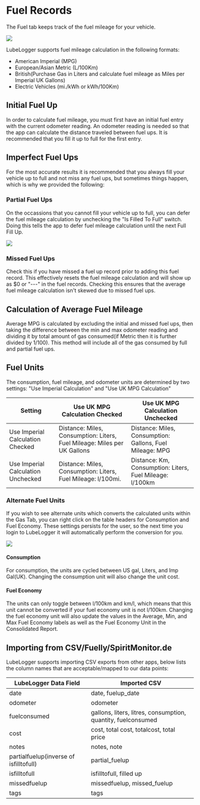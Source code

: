 # Fuel Records

The Fuel tab keeps track of the fuel mileage for your vehicle.

![](/Records/Fuel%20Records/a/image-1707455181666.png)

LubeLogger supports fuel mileage calculation in the following formats:
- American Imperial (MPG)
- European/Asian Metric (L/100Km)
- British(Purchase Gas in Liters and calculate fuel mileage as Miles per Imperial UK Gallons)
- Electric Vehicles (mi./kWh or kWh/100Km)

## Initial Fuel Up
In order to calculate fuel mileage, you must first have an initial fuel entry with the current odometer reading. An odometer reading is needed so that the app can calculate the distance traveled between fuel ups. It is recommended that you fill it up to full for the first entry.

## Imperfect Fuel Ups
For the most accurate results it is recommended that you always fill your vehicle up to full and not miss any fuel ups, but sometimes things happen, which is why we provided the following:

### Partial Fuel Ups
On the occassions that you cannot fill your vehicle up to full, you can defer the fuel mileage calculation by unchecking the "Is Filled To Full" switch. Doing this tells the app to defer fuel mileage calculation until the next Full Fill Up.

![](/Records/Fuel%20Records/a/image-1706406318412.png)

### Missed Fuel Ups
Check this if you have missed a fuel up record prior to adding this fuel record. This effectively resets the fuel mileage calculation and will show up as $0 or "---" in the fuel records. Checking this ensures that the average fuel mileage calculation isn't skewed due to missed fuel ups.

## Calculation of Average Fuel Mileage
Average MPG is calculated by excluding the initial and missed fuel ups, then taking the difference between the min and max odometer reading and dividing it by total amount of gas consumed(if Metric then it is further divided by 1/100). This method will include all of the gas consumed by full and partial fuel ups.

## Fuel Units
The consumption, fuel mileage, and odometer units are determined by two settings: "Use Imperial Calculation" and "Use UK MPG Calculation"

| Setting | Use UK MPG Calculation Checked | Use UK MPG Calculation Unchecked |
| -------- | -------- | -------- |
| Use Imperial Calculation Checked    | Distance: Miles, Consumption: Liters, Fuel Mileage: Miles per UK Gallons       | Distance: Miles, Consumption: Gallons, Fuel Mileage: MPG    |
| Use Imperial Calculation Unchecked     | Distance: Miles, Consumption: Liters, Fuel Mileage: l/100mi.    | Distance: Km, Consumption: Liters, Fuel Mileage: l/100km   |

### Alternate Fuel Units
If you wish to see alternate units which converts the calculated units within the Gas Tab, you can right click on the table headers for Consumption and Fuel Economy. These settings persists for the user, so the next time you login to LubeLogger it will automatically perform the conversion for you.

![](/Records/Fuel%20Records/a/image-1706797201107.gif)

#### Consumption
For consumption, the units are cycled between US gal, Liters, and Imp Gal(UK). Changing the consumption unit will also change the unit cost.

#### Fuel Economy
The units can only toggle between l/100km and km/l, which means that this unit cannot be converted if your fuel economy unit is not l/100km. Changing the fuel economy unit will also update the values in the Average, Min, and Max Fuel Economy labels as well as the Fuel Economy Unit in the Consolidated Report.

## Importing from CSV/Fuelly/SpiritMonitor.de
LubeLogger supports importing CSV exports from other apps, below lists the column names that are acceptable/mapped to our data points:

| LubeLogger Data Field                  | Imported CSV                                                   |
| -------------------------------------- | -------------------------------------------------------------- |
| date                                   | date, fuelup_date                                              |
| odometer                               | odometer                                                       |
| fuelconsumed                           | gallons, liters, litres, consumption, quantity,   fuelconsumed |
| cost                                   | cost, total cost, totalcost,  total price                      |
| notes                                  | notes, note                                                    |
| partialfuelup(inverse of isfilltofull) | partial_fuelup                                                 |
| isfilltofull                           | isfilltofull, filled up                                        |
| missedfuelup                           | missedfuelup, missed_fuelup                                    |
| tags                                       |        tags                                                        |
